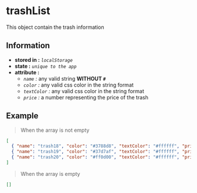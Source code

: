 # trashList

This object contain the trash information

## Information

- **stored in :** _`localStorage`_
- **state :** _`unique to the app`_
- **attribute :**
  - _`name` :_ any valid string **WITHOUT `#`**
  - _`color` :_ any valid css color in the string format
  - _`textColor` :_ any valid css color in the string format
  - _`price` :_ a number representing the price of the trash

## Example

> When the array is not empty

```json
[
  { "name": "trash18", "color": "#3788d8", "textColor": "#ffffff", "price": 9 },
  { "name": "trash19", "color": "#37d7af", "textColor": "#ffffff", "price": 3 },
  { "name": "trash20", "color": "#ff0d00", "textColor": "#ffffff", "price": 6 }
]
```

> When the array is empty

```json
[]
```
